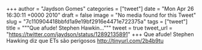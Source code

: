 
+++
author = "Jaydson Gomes"
categories = ["tweet"]
date = "Mon Apr 26 16:30:11 +0000 2010"
draft = false
image = "No media found for this Tweet"
slug = "7c110904418bbfd1a9e19bf2916e4471e722375a"
tags = ["tweet"]
title = """Que afude! Stephen Hawkin..."""
tweet = true
tweet_url = "https://twitter.com/jaydson/status/12892135891"
+++
Que afude! Stephen Hawking diz que ETs são perigosos http://tinyurl.com/2b4b9tu
